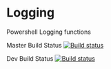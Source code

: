 # Logging
Powershell Logging functions


Master Build Status
[![Build status](https://ci.appveyor.com/api/projects/status/mrv6eqbsepx1w98y/branch/master?svg=true)](https://ci.appveyor.com/project/jeffbuenting/logging/branch/master)

Dev Build Status
[![Build status](https://ci.appveyor.com/api/projects/status/mrv6eqbsepx1w98y/branch/dev?svg=true)](https://ci.appveyor.com/project/jeffbuenting/logging/branch/dev)